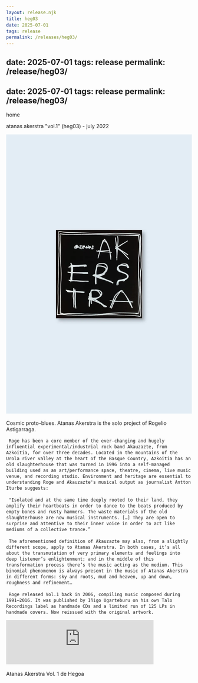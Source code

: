 ```yaml
---
layout: release.njk
title: heg03
date: 2025-07-01
tags: release
permalink: /releases/heg03/
---
```


date: 2025-07-01
tags: release
permalink: /release/heg03/
---

date: 2025-07-01
tags: release
permalink: /release/heg03/
---

home

atanas akerstra "vol.1" (heg03) - july 2022

![Atanas Akerstra Vol.1](../public/assets/Heg03_A.webp)

Cosmic proto-blues. Atanas Akerstra is the solo project of Rogelio Astigarraga.

     Roge has been a core member of the ever-changing and hugely influential experimental/industrial rock band Akauzazte, from Azkoitia, for over three decades. Located in the mountains of the Urola river valley at the heart of the Basque Country, Azkoitia has an old slaughterhouse that was turned in 1996 into a self-managed building used as an art/performance space, theatre, cinema, live music venue, and recording studio. Environment and heritage are essential to understanding Roge and Akauzazte's musical output as journalist Antton Iturbe suggests:

     "Isolated and at the same time deeply rooted to their land, they amplify their heartbeats in order to dance to the beats produced by empty bones and rusty hammers. The waste materials of the old slaughterhouse are now musical instruments. […] They are open to surprise and attentive to their inner voice in order to act like mediums of a collective trance.”

     The aforementioned definition of Akauzazte may also, from a slightly different scope, apply to Atanas Akerstra. In both cases, it’s all about the transmutation of very primary elements and feelings into deep listener’s enlightenment; and in the middle of this transformation process there’s the music acting as the medium. This binomial phenomenon is always present in the music of Atanas Akerstra in different forms: sky and roots, mud and heaven, up and down, roughness and refinement…

     Roge released Vol.1 back in 2006, compiling music composed during 1991–2016. It was published by Iñigo Ugarteburu on his own Talo Recordings label as handmade CDs and a limited run of 125 LPs in handmade covers. Now reissued with the original artwork.

<iframe seamless="" src="https://bandcamp.com/EmbeddedPlayer/album=3148008875/size=large/bgcol=ffffff/linkcol=0687f5/tracklist=false/artwork=small/transparent=true/" style="border: 0; width: 400px; height: 120px;">
<a href="https://hegoadiskak.bandcamp.com/album/atanas-akerstra-vol-1">
      Atanas Akerstra Vol. 1 de Hegoa
     </a>
</iframe>

Atanas Akerstra Vol. 1 de Hegoa
